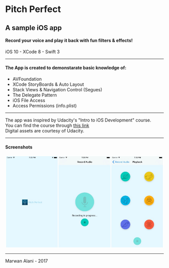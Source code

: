 # Pitch Perfect 
## A sample iOS app  
  
#### Record your voice and play it back with fun filters & effects!  

iOS 10 - XCode 8 - Swift 3  

-----  

#### The App is created to demonstarate basic knowledge of:
- AVFoundation
- XCode StoryBoards & Auto Layout
- Stack Views & Navigation Control (Segues)
- The Delegate Pattern
- iOS File Access
- Access Permissions (info.plist)

-----  

The app was inspired by Udacity's "Intro to iOS Development" course.  
You can find the course through [this link](https://www.udacity.com/course/intro-to-ios-app-development-with-swift--ud585)  
Digital assets are courtesy of Udacity.  

-----  

#### Screenshots  

![Screenshots](https://raw.githubusercontent.com/m-alani/pitch-perfect/master/screenshot.jpg "Screenshots")  

-----  

Marwan Alani - 2017  

